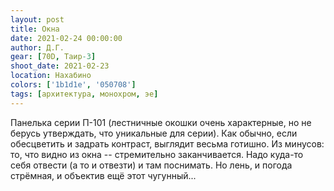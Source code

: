 ```yaml
---
layout: post
title: Окна
date: 2021-02-24 00:00:00
author: Д.Г.
gear: [70D, Таир-3]
shoot_date: 2021-02-23
location: Нахабино
colors: ['1b1d1e', '050708']
tags: [архитектура, монохром, эе]
---
```

Панелька серии П-101 (лестничные окошки очень характерные, но не берусь утверждать, что уникальные для серии). Как обычно, если обесцветить и задрать контраст, выглядит весьма готишно. Из минусов: то, что видно из окна -- стремительно заканчивается. Надо куда-то себя отвести (а то и отвезти) и там поснимать. Но лень, и погода стрёмная, и объектив ещё этот чугунный...
